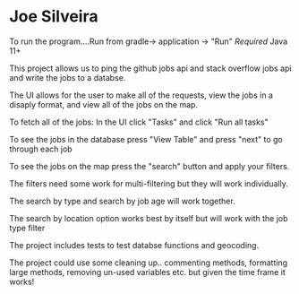 # Joe Silveira

To run the program....Run from gradle-> application -> "Run"
*Required*
Java 11+


This project allows us to ping the github jobs api and stack overflow jobs api and write the jobs to a databse.

The UI allows for the user to make all of the requests, view the jobs in a disaply format, and view all of the jobs on the map.

To fetch all of the jobs: In the UI click "Tasks" and click "Run all tasks"

To see the jobs in the database press "View Table" and press "next" to go through each job

To see the jobs on the map press the "search" button and apply your filters.


The filters need some work for multi-filtering but they will work individually.

The search by type and search by job age will work together.

The search by location option works best by itself but will work with the job type filter

The project includes tests to test databse functions and geocoding.

The project could use some cleaning up.. commenting methods, formatting large methods, removing un-used variables
etc. but given the time frame it works!




